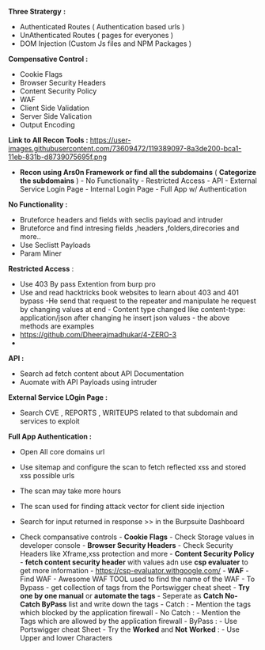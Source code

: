 **Three Stratergy**  **:**
- Authenticated Routes  ( Authentication based urls )
- UnAthenticated Routes ( pages for everyones )
- DOM Injection   (Custom Js files and NPM Packages ) 

**Compensative Control :** 
- Cookie Flags
- Browser Security Headers
- Content Security Policy
- WAF
- Client Side Validation
- Server Side Valication
- Output Encoding

 **Link to All Recon Tools :**   <https://user-images.githubusercontent.com/73609472/119389097-8a3de200-bca1-11eb-831b-d8739075695f.png>

- **Recon using Ars0n Framework or find all the subdomains**    ( **Categorize the subdomains** )
      - No Functionality
      - Restricted Access
      - API
      - External Service Login Page 
      - Internal Login Page
      - Full App w/  Authentication

**No Functionality :** 

- Bruteforce headers and fields with seclis payload and intruder
- Bruteforce and find intresing fields ,headers ,folders,direcories and more..
- Use Seclistt Payloads
- Param Miner

**Restricted Access**  : 

- Use 403 By pass Extention from burp pro
- Use and read hacktricks book websites to learn about 403 and 401 bypass
-He send that request to the repeater and manipulate he request by changing values at end
      - Content type changed like content-type: application/json after changing he insert json values
      - the above methods are examples
- <https://github.com/Dheerajmadhukar/4-ZERO-3>
- 

**API  :**

- Search ad fetch content about API Documentation
- Auomate with API Payloads using intruder

**External Service LOgin Page :** 

- Search CVE , REPORTS , WRITEUPS related to that subdomain and services to exploit


**Full App Authentication :** 
- Open All core domains url
- Use sitemap and configure the scan to fetch reflected xss and stored xss possible urls 
- The scan may take more hours
- The scan used for finding attack vector for client side injection
- Search for input returned in response >>  in the Burpsuite Dashboard
- Check compansative controls
      -  **Cookie Flags**
               - Check Storage values in developer console
      - **Browser Security Headers**
               - Check Security Headers like  Xframe,xss protection and more
      - **Content Security Policy**
               - **fetch content security header** with values   adn use **csp evaluater** to get more information
               - <https://csp-evaluator.withgoogle.com/>
      - **WAF**
               - Find WAF 
               - Awesome WAF TOOL used to find the name of the WAF
               - To Bypass 
                  - get collection of tags from the Portswigger cheat sheet
                  - **Try one by one manual** or **automate the tags**
                        - Seperate as **Catch   No-Catch   ByPass**   list and write down the tags
                        - Catch : 
                                                - Mention the tags which blocked by the application firewall
                        - No Catch : 
                                                - Mention the Tags which are allowed by the application firewall
                        - ByPass  : 
                                                - Use Portswigger cheat Sheet
                                                - Try the **Worked**  and **Not** **Worked** : 
                                                         - Use Upper and lower Characters   **<ScRiPt>**
                                                         - Use double characters some time the application only encode first charector  **<<ScrtipT**
                                                         - Add   additional characters like this   **<Script+asa+askjh>**
                                                         - Use Aditional open tags  like      **< ScrIpT <** 
                                                         - Use Intruder to automate to find the perfect payload to break the encoding
                                                            - **<any tage    ="martin $Payload$" >
                                                                        - Check in which stage the tage or special character values not encoded 
                                                                        - or Had some difference notice and exploit in further **
      **◇ Client Side Validation**
               - Check Client validation
      **◇ Server Side Valication**
               - Use burpsuite intruder to automate the request attack with collection of payloads ( characters,hex values and some used in the url clientside injection from seclist )
               - Verfy each response with manual or content length
      **◇ Output Encoding**







- Subdomain Enumeration
         - assetfinder --subs-only example.com >> subdomains.txt
         - subfinder -d example.com -o subdomains.txt
         - amass enum -passive -d example.com >> subdomains.txt
         - findomain -t example.com -u findomain_subdomains.txt
         - combine all txt files result into one single file and remove duplicates 
                  - **cat *.txt | sort -u > combined_subdomains.txt**  
                  - cat filename.txt | wc  -l    to know total subdomains
      

- Validating Subdomains 
         - cat subdomains.txt | httpx -silent -mc 200,302,301 -o live_subdomains.txt                                >>>> >             **Using httpx**           <<<<<<<<<<
         - cat subdomains.txt | httprobe > live_subdomains.txt                                                                               >>>> >             **Using httpprobe**           <<<<<<<<<<
- Capture and store domains headers and screenshot 
            - Aquatone tool
            - Set thread = 1
            - Analyze and classify each domains 
                                                                 

- Extracting JS Files from Live Subdomains 
         - cat live_subdomains.txt | gau | grep "\.js$" > js_files.txt        =>   Working Properly only fetch js files
         - cat live_subdomains.txt | hakrawler -js -depth 3 > js_files.txt      =>  fetch all type of urls
         - cat live_subdomains.txt | waybackurls | grep "\.js$" > js_files.txt
         - cat urls.txt | subjs | tee subjs.txt     **working** **good**


- **Fetch URL 's From the JavaScript FIles**
         - cat js_files.txt | xargs -n 1 wget -q -O - | grep -oP 'http[s]?://\S+' > js_urls.txt
         - cat js_files.txt | xargs -n 1 curl -s | grep -oP 'http[s]?://\S+' >> js_urls.txt


- Check sensitive keys with Custom Wordlist 
         - cat js_files.txt | xargs -n 1 curl -s | grep -f custom_wordlist.txt >> found_keys.txt

- Remove Duplicates from the files
         - sort -u js_urls.txt -o js_urls.txt   ;   sort -u found_keys.txt -o found_keys.txt

- Extract Sensitive information from the files 
         - Donwload all js files  :   wget -i js_urls.txt -P ./js_files/
         - 

         -                    


![unnamed_bdd640fb06674ad19c80317fa3b1799d](./unnamed_bdd640fb06674ad19c80317fa3b1799d.png)
